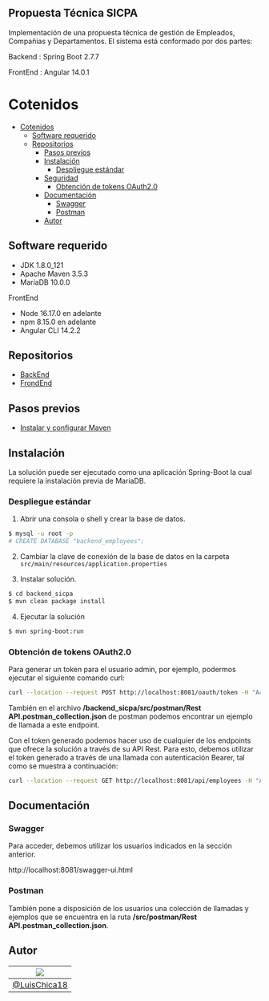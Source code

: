 <p align="center"">
<h2>Propuesta Técnica SICPA</h2>
</p>

Implementación de una propuesta técnica de gestión de Empleados, Compañias y Departamentos. El sistema está conformado por dos partes:

Backend : Spring Boot 2.7.7

FrontEnd : Angular 14.0.1


Cotenidos
=================
- [Cotenidos](#cotenidos)
	- [Software requerido](#software-requerido)
  - [Repositorios](#repositorios)
	- [Pasos previos](#pasos-previos)
	- [Instalación](#instalación)
		- [Despliegue estándar](#despliegue-estándar)
	- [Seguridad](#seguridad)
		- [Obtención de tokens OAuth2.0](#obtención-de-tokens-oauth20)
	- [Documentación](#documentación)
		- [Swagger](#swagger)
		- [Postman](#postman)
	- [Autor](#autor)

## Software requerido
- JDK 1.8.0_121
- Apache Maven 3.5.3
- MariaDB 10.0.0

FrontEnd
- Node 16.17.0 en adelante
- npm 8.15.0 en adelante
- Angular CLI 14.2.2

## Repositorios
- [BackEnd](https://github.com/LuisChica18/backend_sicpa)
- [FrondEnd](https://github.com/LuisChica18/frontend_employees)

## Pasos previos
- [Instalar y configurar Maven](https://www.mkyong.com/maven/how-to-install-maven-in-windows/)

## Instalación
La solución puede ser ejecutado como una aplicación Spring-Boot la cual requiere la instalación previa de MariaDB.

### Despliegue estándar

1. Abrir una consola o shell y crear la base de datos.
```bash
$ mysql -u root -p 
# CREATE DATABASE "backend_employees";
```
2. Cambiar la clave de conexión de la base de datos en la carpeta `src/main/resources/application.properties`

3. Instalar solución.
```bash
$ cd backend_sicpa
$ mvn clean package install
```
4. Ejecutar la solución
```bash
$ mvn spring-boot:run 
```

### Obtención de tokens OAuth2.0
Para generar un token para el usuario admin, por ejemplo, podermos ejecutar el siguiente comando curl:
```bash
curl --location --request POST http://localhost:8081/oauth/token -H "Accept:application/json" -d "username=admin&password=123&grant_type=password"
```
También en el archivo **/backend_sicpa/src/postman/Rest API.postman_collection.json** de postman podemos encontrar un ejemplo de llamada a este endpoint.

Con el token generado podemos hacer uso de cualquier de los endpoints que ofrece la solución a través de su API Rest. Para esto, debemos utilizar el token generado a través de una llamada con autenticación Bearer, tal como se muestra a continuación:
```bash
curl --location --request GET http://localhost:8081/api/employees -H "Authorization: Bearer saddsGFGFGKRTLRELRKERLFDFsdñkdsñeerwqeJEWEKN......"
```

## Documentación
### Swagger
Para acceder, debemos utilizar los usuarios indicados en la sección anterior.

http://localhost:8081/swagger-ui.html

### Postman
También pone a disposición de los usuarios una colección de llamadas y ejemplos que se encuentra en la ruta **/src/postman/Rest API.postman_collection.json**.

## Autor
| [![](https://avatars.githubusercontent.com/u/12874292?s=40&v=4)](https://github.com/LuisChica18)| 
|-|
| [@LuisChica18](https://github.com/LuisChica18)|
